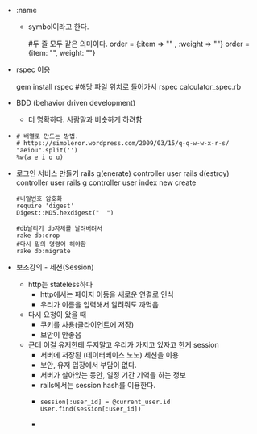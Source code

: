- :name
  - symbol이라고 한다.

    #두 줄 모두 같은 의미이다.
    order = {:item => "" , :weight => ""}
    order = {item: "", weight: ""}	

- rspec 이용

    gem install rspec
    #해당 파일 위치로 들어가서
    rspec calculator_spec.rb

- BDD (behavior driven development)
  - 더 명확하다. 사람말과 비슷하게 하려함
-     # 배열로 만드는 방법. 
      # https://simpleror.wordpress.com/2009/03/15/q-q-w-w-x-r-s/
      "aeiou".split('')
      %w(a e i o u)
- 로그인 서비스 만들기
      rails g(enerate) controller user
      rails d(estroy) controller user
      rails g controller user index new create
      
      #비밀번호 암호화
      require 'digest'
      Digest::MD5.hexdigest("  ")
      
      #db날리기 db자체를 날려버려서
      rake db:drop
      #다시 밑의 명령어 해야함
      rake db:migrate
- 보조강의 - 세션(Session)
  - http는 stateless하다
    - http에서는 페이지 이동을 새로운 연결로 인식
    - 우리가 이름을 입력해서 알려줘도 까먹음
  - 다시 요청이 왔을 때 
    - 쿠키를 사용(클라이언트에 저장)
    - 보안이 안좋음
  - 근데 이걸 유저한테 두지말고 우리가 가지고 있자고 한게 session
    - 서버에 저장된 (데이터베이스 노노) 세션을 이용
    - 보안, 유저 입장에서 부담이 없다.
    - 서버가 살아있는 동안, 일정 기간 기억을 하는 정보
    - rails에서는 session hash를 이용한다.
    -     session[:user_id] = @current_user.id
          User.find(session[:user_id])
    - 

